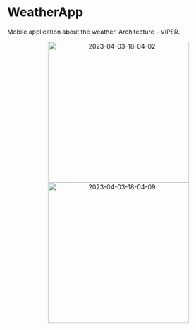 # WeatherApp
Mobile application about the weather. Architecture - VIPER.

<p align="center">
  <img src="https://i.ibb.co/B2bt2DX/2023-04-03-18-04-02.jpg" alt="2023-04-03-18-04-02" border="0" width="320">
  <img src="https://i.ibb.co/VtJyzTz/2023-04-03-18-04-09.jpg" alt="2023-04-03-18-04-09" border="0" width="320">
</p>

